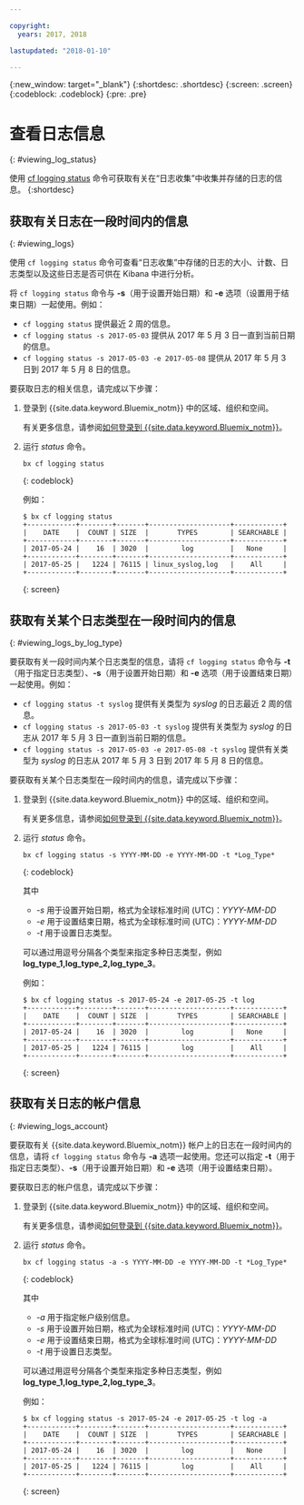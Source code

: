 ```yaml
---

copyright:
  years: 2017, 2018

lastupdated: "2018-01-10"

---
```



{:new_window: target="_blank"}
{:shortdesc: .shortdesc}
{:screen: .screen}
{:codeblock: .codeblock}
{:pre: .pre}

# 查看日志信息
{: #viewing_log_status}

使用 [cf logging status](/docs/services/CloudLogAnalysis/reference/logging_cli.html#status) 命令可获取有关在“日志收集”中收集并存储的日志的信息。
{:shortdesc}

## 获取有关日志在一段时间内的信息
{: #viewing_logs}

使用 `cf logging status` 命令可查看“日志收集”中存储的日志的大小、计数、日志类型以及这些日志是否可供在 Kibana 中进行分析。 

将 `cf logging status` 命令与 **-s**（用于设置开始日期）和 **-e** 选项（设置用于结束日期）一起使用。例如：

* `cf logging status` 提供最近 2 周的信息。
* `cf logging status -s 2017-05-03` 提供从 2017 年 5 月 3 日一直到当前日期的信息。
* `cf logging status -s 2017-05-03 -e 2017-05-08` 提供从 2017 年 5 月 3 日到 2017 年 5 月 8 日的信息。 

要获取日志的相关信息，请完成以下步骤：

1. 登录到 {{site.data.keyword.Bluemix_notm}} 中的区域、组织和空间。 

    有关更多信息，请参阅[如何登录到 {{site.data.keyword.Bluemix_notm}}](/docs/services/CloudLogAnalysis/qa/cli_qa.html#login)。
    
2. 运行 *status* 命令。

    ```
    bx cf logging status
    ```
    {: codeblock}
    
    例如：
    
    ```
    $ bx cf logging status
    +------------+--------+-------+--------------------+------------+
    |    DATE    |  COUNT | SIZE  |       TYPES        | SEARCHABLE |
    +------------+--------+-------+--------------------+------------+
    | 2017-05-24 |    16  | 3020  |        log         |   None     |
    +------------+--------+-------+--------------------+------------+
    | 2017-05-25 |   1224 | 76115 | linux_syslog,log   |    All     |
    +------------+--------+-------+--------------------+------------+
    ```
    {: screen}


## 获取有关某个日志类型在一段时间内的信息
{: #viewing_logs_by_log_type}

要获取有关一段时间内某个日志类型的信息，请将 `cf logging status` 命令与 **-t**（用于指定日志类型）、**-s**（用于设置开始日期）和 **-e** 选项（用于设置结束日期）一起使用。例如：

* `cf logging status -t syslog` 提供有关类型为 *syslog* 的日志最近 2 周的信息。
* `cf logging status -s 2017-05-03 -t syslog` 提供有关类型为 *syslog* 的日志从 2017 年 5 月 3 日一直到当前日期的信息。
* `cf logging status -s 2017-05-03 -e 2017-05-08 -t syslog` 提供有关类型为 *syslog* 的日志从 2017 年 5 月 3 日到 2017 年 5 月 8 日的信息。 

要获取有关某个日志类型在一段时间内的信息，请完成以下步骤：

1. 登录到 {{site.data.keyword.Bluemix_notm}} 中的区域、组织和空间。 

    有关更多信息，请参阅[如何登录到 {{site.data.keyword.Bluemix_notm}}](/docs/services/CloudLogAnalysis/qa/cli_qa.html#login)。
    
2. 运行 *status* 命令。

    ```
    bx cf logging status -s YYYY-MM-DD -e YYYY-MM-DD -t *Log_Type*
    ```
    {: codeblock}
    
    其中
    
    * *-s* 用于设置开始日期，格式为全球标准时间 (UTC)：*YYYY-MM-DD*
    * *-e* 用于设置结束日期，格式为全球标准时间 (UTC)：*YYYY-MM-DD*
    * *-t* 用于设置日志类型。
    
    可以通过用逗号分隔各个类型来指定多种日志类型，例如 **log_type_1,log_type_2,log_type_3**。 
    
    例如：
    
    ```
    $ bx cf logging status -s 2017-05-24 -e 2017-05-25 -t log
    +------------+--------+-------+--------------------+------------+
    |    DATE    |  COUNT | SIZE  |       TYPES        | SEARCHABLE |
    +------------+--------+-------+--------------------+------------+
    | 2017-05-24 |    16  | 3020  |        log         |   None     |
    +------------+--------+-------+--------------------+------------+
    | 2017-05-25 |   1224 | 76115 |        log         |    All     |
    +------------+--------+-------+--------------------+------------+
    ```
    {: screen}



## 获取有关日志的帐户信息
{: #viewing_logs_account}

要获取有关 {{site.data.keyword.Bluemix_notm}} 帐户上的日志在一段时间内的信息，请将 `cf logging status` 命令与 **-a** 选项一起使用。您还可以指定 **-t**（用于指定日志类型）、**-s**（用于设置开始日期）和 **-e** 选项（用于设置结束日期）。 

要获取日志的帐户信息，请完成以下步骤：

1. 登录到 {{site.data.keyword.Bluemix_notm}} 中的区域、组织和空间。 

    有关更多信息，请参阅[如何登录到 {{site.data.keyword.Bluemix_notm}}](/docs/services/CloudLogAnalysis/qa/cli_qa.html#login)。
    
2. 运行 *status* 命令。

    ```
    bx cf logging status -a -s YYYY-MM-DD -e YYYY-MM-DD -t *Log_Type*
    ```
    {: codeblock}
    
    其中
    
    * *-a* 用于指定帐户级别信息。
    * *-s* 用于设置开始日期，格式为全球标准时间 (UTC)：*YYYY-MM-DD*
    * *-e* 用于设置结束日期，格式为全球标准时间 (UTC)：*YYYY-MM-DD*
    * *-t* 用于设置日志类型。
    

    可以通过用逗号分隔各个类型来指定多种日志类型，例如 **log_type_1,log_type_2,log_type_3**。 
 
    例如：
    
    ```
    $ bx cf logging status -s 2017-05-24 -e 2017-05-25 -t log -a
    +------------+--------+-------+--------------------+------------+
    |    DATE    |  COUNT | SIZE  |       TYPES        | SEARCHABLE |
    +------------+--------+-------+--------------------+------------+
    | 2017-05-24 |    16  | 3020  |        log         |   None     |
    +------------+--------+-------+--------------------+------------+
    | 2017-05-25 |   1224 | 76115 |        log         |    All     |
    +------------+--------+-------+--------------------+------------+
    ```
    {: screen}














